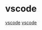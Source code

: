 # vscode

[vscode](https://github.com/amezin/vscode-linux-kernel)
[vscode](https://github.com/ritwickdey/vscode-live-sass-compiler)
